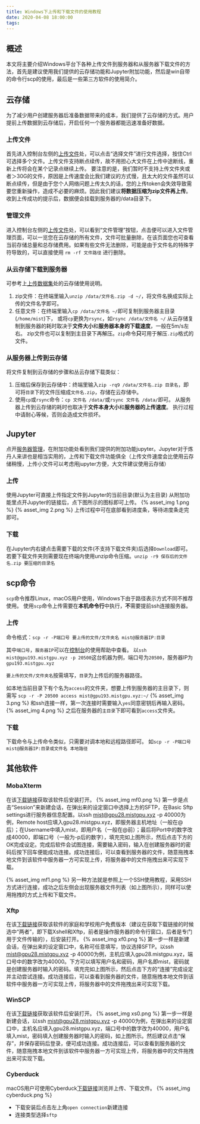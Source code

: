 ```yaml
---
title: Windows下上传和下载文件的使用教程
date: 2020-04-08 18:00:00
tags:
---
```

## 概述
本文将主要介绍Windows平台下各种上传文件到服务器和从服务器下载文件的方法，首先是建议使用我们提供的云存储功能和Jupyter附加功能，然后是win自带的命令行scp的使用，最后是一些第三方软件的使用简介。

## 云存储
为了减少用户创建服务器后准备数据带来的成本，我们提供了云存储的方式。用户提前上传数据到云存储后，开启任何一个服务器都能迅速准备好数据。
### 上传文件
首先进入控制台左侧的[上传文件](https://mistgpu.com/upload/)处，可以点击“选择文件”进行文件选择，按住Ctrl可选择多个文件。上传文件支持断点续传，故不用担心大文件在上传中途断线，重新上传将会在某个记录点继续上传。
要注意的是，我们暂时不支持上传文件夹或者＞30G的文件，原因是上传速度会比我们建议的方式慢，且太大的文件虽然可以断点续传，但是由于您个人网络问题上传太久的话，您的上传token会失效导致需要您重新操作，造成不必要的麻烦。因此我们建议**将数据压缩为zip文件再上传**。收到上传成功的提示后，数据便会挂载到服务器的/data目录下。
### 管理文件
进入控制台左侧的[上传文件](https://mistgpu.com/upload/)处，可以看到“文件管理”按钮，点击便可以进入文件管理页面，可以一览您在云存储的所有文件，文件可批量删除，在该页面您也可查看当前存储总量和总存储费用。如果有些文件无法删除，可能是由于文件名的特殊字符导致的，可以直接使用 `rm -rf 文件路径` 进行删除。
### 从云存储下载到服务器
可参考上[上传数据集](https://www.mistgpu.com/upload/)处的云存储使用说明。
1. zip文件：在终端里输入`unzip /data/文件名.zip -d ~/`，将文件名换成实际上传的文件名字即可。
2. 任意文件：在终端里输入`cp /data/文件名 ~/`即可复制到服务器主目录(`/home/mist`)下，
或将`cp`更换为`rsync`，如`rsync /data/文件名 ~/` 
从云存储复制到服务器的耗时取决于**文件大小**和**服务器本身的下载速度**，一般在5m/s左右。
zip文件也可以复制到主目录下再解压。`zip`命令**只**可用于解压`.zip`格式的文件。

### 从服务器上传到云存储
将文件复制到云存储的步骤和丛云存储下载类似：
1. 压缩后保存到云存储中：终端里输入`zip -rq9 /data/文件名.zip 目录名`，即可将`目录`下的文件压缩成`文件名.zip`，存储在云存储中。
2. 使用`cp`或`rsync`命令：`cp 文件名 /data/`或`rsync 文件名 /data/`即可。
从服务器上传到云存储的耗时也取决于**文件本身大小**和**服务器的上传速度**。
执行过程中请耐心等候，否则会造成文件损坏。

## Jupyter

点开[服务器管理](https://mistgpu.com/user/)，在附加功能处看到我们提供的附加功能jupyter。Jupyter对于炼丹人来讲也是相当实用的，上传和下载文件功能俱全（上传文件速度会比使用云存储稍慢，上传小文件可以考虑用jupyter方便，大文件建议使用云存储）

### 上传
使用Jupyter可直接上传指定文件到Jupyter的当前目录(默认为主目录)
从附加功能里点开Jupyter的链接后，点下图所示的图标即可上传。
{% asset_img 1.png %}
{% asset_img 2.png %}
上传过程中可在底部看到进度条，等待进度条走完即可。
### 下载
在Jupyter内右键点击需要下载的文件(不支持下载文件夹)后选择`Download`即可。
若要下载文件夹则需要现在终端内使用unzip命令压缩。`unzip -r9 保存后的文件名.zip 要压缩的目录名`

## scp命令
`scp`命令推荐Linux，macOS用户使用，Windows下由于路径表示方式不同不推荐使用。
使用`scp`命令上传需要在**本机命令行**中执行，**不**需要提前ssh连接服务器。

### 上传
命令格式：`scp -r -P端口号 要上传的文件/文件夹名 mist@服务器IP:目录`

其中`端口号`，`服务器IP`可以在[控制台](https://mistgpu.com/user/)的使用帮助中查看。
以`ssh mist@gpu193.mistgpu.xyz -p 20500`这台机器为例，端口号为`20500`，服务器IP为`gpu193.mistgpu.xyz`

`要上传的文件/文件夹名`按需填写，`目录`为上传后的服务器路径。

如本地当前目录下有个名为`access`的文件夹，想要上传到服务器的主目录下，则需写
`scp -r -P 20500 access mist@gpu193.mistgpu.xyz:~/`
{% asset_img 3.png %}
和ssh连接一样，第一次连接时需要输入`yes`同意密钥后再输入密码。
{% asset_img 4.png %}
之后在服务器的`主目录`下即可看到`access`文件夹。

### 下载
下载命令与上传命令类似，只需要对调本地和远程路径即可。
如`scp -r -P端口号 mist@服务器IP:目录或文件名 本地路径`

## 其他软件
### MobaXterm
在该[下载链接](https://mobaxterm.mobatek.net/download.html)获取该软件后安装打开。
{% asset_img mf0.png %}
第一步是点击“Session”来新建会话，在弹出来的设定窗口中选择上方的SFTP，在Basic Sftp settings进行服务器信息配置。以ssh mist@gpu28.mistgpu.xyz -p 40000为例，Remote host应填入gpu28.mistgpu.xyz，即服务器主机地址（一般在@后）；在Username中填入mist，即用户名（一般在@前）；最后将Port中的数字改成40000，即端口号（一般为-p后的数字），填充完如上图所示，然后点击下方的OK完成设定。完成后软件会试图连接，需要输入密码，输入在创建服务器时的密码后按下回车便能成功连接。成功连接后，可以查看到服务器的文件，随意拖拽本地文件到该软件中服务器一方可实现上传，将服务器中的文件拖拽出来可实现下载。

{% asset_img mf1.png %}
另一种方法就是参照上一个SSH使用教程，采用SSH方式进行连接，成功之后左侧会出现服务器文件列表（如上图所示），同样可以使用拖拽的方式上传和下载文件。

### Xftp
在该[下载链接](https://www.netsarang.com/zh/free-for-home-school/)获取该软件的家庭和学校用户免费版本（建议在获取下载链接的时候选中“两者”，即下载Xshell和Xftp，前者是操作服务器的命令行窗口，后者是专门用于文件传输的），后安装打开。
{% asset_img xf0.png %}
第一步一样是新建会话，在弹出来的设定窗口中，名称可任意填写，协议选择SFTP。以ssh mist@gpu28.mistgpu.xyz -p 40000为例，主机应填入gpu28.mistgpu.xyz，端口号中的数字改为40000。下方可以填写用户名和密码，用户名即mist，密码就是创建服务器时输入的密码。填充完如上图所示，然后点击下方的“连接”完成设定并主动尝试连接。成功连接后，可以查看到服务器的文件，随意拖拽本地文件到该软件中服务器一方可实现上传，将服务器中的文件拖拽出来可实现下载。

### WinSCP
在该[下载链接](https://winscp.net/eng/download.php)获取该软件后安装打开。
{% asset_img xs0.png %}
第一步一样是新建会话，以ssh mist@gpu28.mistgpu.xyz -p 40000为例，在弹出来的设定窗口中，主机名应填入gpu28.mistgpu.xyz，端口号中的数字改为40000，用户名填入mist，密码填入创建服务器时输入的密码，如上图所示。然后建议点击“保存”，并保存密码后登录，便可成功连接。成功连接后，可以查看到服务器的文件，随意拖拽本地文件到该软件中服务器一方可实现上传，将服务器中的文件拖拽出来可实现下载。

### Cyberduck
macOS用户可使用Cyberduck[下载链接](https://cyberduck.io/download/)浏览并上传、下载文件。
{% asset_img cyberduck.png %}
- 下载安装后点击左上角`open connection`新建连接
- 连接类型选择`sftp`